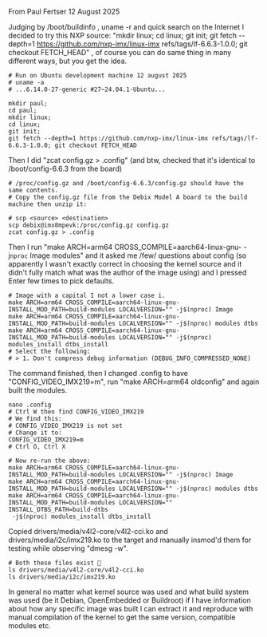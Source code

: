 From Paul Fertser
12 August 2025

Judging by /boot/buildinfo , uname -r and quick search on the Internet I decided to try this NXP source: "mkdir linux; cd linux; git init; git fetch --depth=1 https://github.com/nxp-imx/linux-imx refs/tags/lf-6.6.3-1.0.0; git checkout FETCH_HEAD" , of course you can do same thing in many different ways, but you get the idea.

```
# Run on Ubuntu development machine 12 august 2025
# uname -a
# ...6.14.0-27-generic #27~24.04.1-Ubuntu...

mkdir paul;
cd paul;
mkdir linux;
cd linux;
git init;
git fetch --depth=1 https://github.com/nxp-imx/linux-imx refs/tags/lf-6.6.3-1.0.0; git checkout FETCH_HEAD
```

Then I did "zcat config.gz > .config" (and btw, checked that it's identical to /boot/config-6.6.3 from the board)

```
# /proc/config.gz and /boot/config-6.6.3/config.gz should have the same contents.
# Copy the config.gz file from the Debix Model A board to the build machine then unzip it:

# scp <source> <destination>
scp debix@imx8mpevk:/proc/config.gz config.gz
zcat config.gz > .config
```

Then I run "make ARCH=arm64 CROSS_COMPILE=aarch64-linux-gnu- -j`nproc` Image modules" and it asked me /few/ questions about config (so apparently I wasn't exactly correct in choosing the kernel source and it didn't fully match what was the author of the image using) and I pressed Enter few times to pick defaults.

```
# Image with a capital I not a lower case i.
make ARCH=arm64 CROSS_COMPILE=aarch64-linux-gnu- INSTALL_MOD_PATH=build-modules LOCALVERSION="" -j$(nproc) Image 
make ARCH=arm64 CROSS_COMPILE=aarch64-linux-gnu- INSTALL_MOD_PATH=build-modules LOCALVERSION="" -j$(nproc) modules dtbs
make ARCH=arm64 CROSS_COMPILE=aarch64-linux-gnu- INSTALL_MOD_PATH=build-modules LOCALVERSION="" -j$(nproc) modules_install dtbs_install 
# Select the following:
# > 1. Don't compress debug information (DEBUG_INFO_COMPRESSED_NONE)
```

The command finished, then I changed .config to have "CONFIG_VIDEO_IMX219=m", run "make ARCH=arm64 oldconfig" and again built the modules.

```
nano .config
# Ctrl W then find CONFIG_VIDEO_IMX219
# We find this:
# CONFIG_VIDEO_IMX219 is not set
# Change it to:
CONFIG_VIDEO_IMX219=m
# Ctrl O, Ctrl X

# Now re-run the above:
make ARCH=arm64 CROSS_COMPILE=aarch64-linux-gnu- INSTALL_MOD_PATH=build-modules LOCALVERSION="" -j$(nproc) Image 
make ARCH=arm64 CROSS_COMPILE=aarch64-linux-gnu- INSTALL_MOD_PATH=build-modules LOCALVERSION="" -j$(nproc) modules dtbs
make ARCH=arm64 CROSS_COMPILE=aarch64-linux-gnu- INSTALL_MOD_PATH=build-modules LOCALVERSION="" INSTALL_DTBS_PATH=build-dtbs
 -j$(nproc) modules_install dtbs_install 
```

Copied drivers/media/v4l2-core/v4l2-cci.ko and drivers/media/i2c/imx219.ko to the target and manually insmod'd them for testing while observing "dmesg -w".

```
# Both these files exist 🙂
ls drivers/media/v4l2-core/v4l2-cci.ko
ls drivers/media/i2c/imx219.ko

```

In general no matter what kernel source was used and what build system was used (be it Debian, OpenEmbedded or Buildroot) if I have information about how any specific image was built I can extract it and reproduce with manual compilation of the kernel to get the same version, compatible modules etc.


